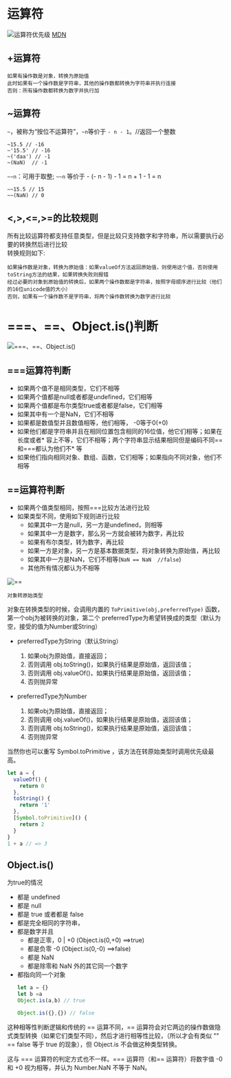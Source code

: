 
#  <a name="运算符">运算符</a>
![运算符优先级](/img/运算符优先级.png)
[MDN](https://developer.mozilla.org/zh-CN/docs/Web/JavaScript/Reference/Operators/Operator_Precedence)


##  <a name="加运算符">+运算符</a>
>
    如果有操作数是对象，转换为原始值  
    此时如果有一个操作数是字符串，其他的操作数都转换为字符串并执行连接  
    否则：所有操作数都转换为数字并执行加

##  <a name="~运算符">~运算符</a>
`~`，被称为“按位不运算符”，`~n`等价于 `- n - 1`。//返回一个整数
>
    ~15.5 // -16
    ~'15.5' // -16
    ~('daa') // -1
    ~(NaN)  // -1

`~~n`：可用于取整;
`~~n` 等价于  - (- n - 1) - 1 = n + 1 - 1 = n
>

    ~~15.5 // 15
    ~~(NaN) // 0

## <a name="比较运算符"><,>,<=,>=的比较规则</a>

所有比较运算符都支持任意类型，但是比较只支持数字和字符串，所以需要执行必要的转换然后进行比较  
转换规则如下:
>
    如果操作数是对象，转换为原始值：如果valueOf方法返回原始值，则使用这个值，否则使用toString方法的结果，如果转换失败则报错  
    经过必要的对象到原始值的转换后，如果两个操作数都是字符串，按照字母顺序进行比较（他们的16位unicode值的大小）  
    否则，如果有一个操作数不是字符串，将两个操作数转换为数字进行比较

# <a name="===、==、Object.is()判断">===、==、Object.is()判断</a>
![===、==、Object.is()](/img/===.png)

## ===运算符判断
* 如果两个值不是相同类型，它们不相等
* 如果两个值都是null或者都是undefined，它们相等
* 如果两个值都是布尔类型true或者都是false，它们相等
* 如果其中有一个是NaN，它们不相等
* 如果都是数值型并且数值相等，他们相等， -0等于0(+0)
* 如果他们都是字符串并且在相同位置包含相同的16位值，他它们相等；如果在长度或者* 容上不等，它们不相等；两个字符串显示结果相同但是编码不同==和===都认为他们不* 等
* 如果他们指向相同对象、数组、函数，它们相等；如果指向不同对象，他们不相等
    
## ==运算符判断
* 如果两个值类型相同，按照===比较方法进行比较
* 如果类型不同，使用如下规则进行比较
  * 如果其中一方是null，另一方是undefined，则相等
  * 如果其中一方是数字，那么另一方就会被转为数字，再比较
  * 如果有布尔类型，转为数字，再比较
  * 如果一方是对象，另一方是基本数据类型，将对象转换为原始值，再比较
  * 如果其中一方是NaN，它们不相等(`NaN == NaN  //false`)
  * 其他所有情况都认为不相等

![==](/img/==.jpg)

`对象转原始类型`

对象在转换类型的时候，会调用内置的 `ToPrimitive(obj,preferredType)` 函数，第一个obj为被转换的对象，第二个
preferredType为希望转换成的类型（默认为空，接受的值为Number或String）

* preferredType为String（默认String）
  1. 如果obj为原始值，直接返回；
  2. 否则调用 obj.toString()，如果执行结果是原始值，返回该值；
  3. 否则调用 obj.valueOf()，如果执行结果是原始值，返回该值；
  4. 否则抛异常

* preferredType为Number
  1. 如果obj为原始值，直接返回；
  2. 否则调用 obj.valueOf()，如果执行结果是原始值，返回该值；
  3. 否则调用 obj.toString()，如果执行结果是原始值，返回该值；
  4. 否则抛异常


当然你也可以重写 Symbol.toPrimitive ，该方法在转原始类型时调用优先级最高。
```js
let a = {
  valueOf() {
    return 0
  },
  toString() {
    return '1'
  },
  [Symbol.toPrimitive]() {
    return 2
  }
}
1 + a // => 3
```

##  Object.is()
为true的情况
* 都是 undefined
* 都是 null
* 都是 true 或者都是 false
* 都是完全相同的字符串，
* 都是数字并且
  * 都是正零，0 | +0 (Object.is(0,+0) ==>true)
  * 都是负零 -0 (Object.is(0,-0) ==>false)
  * 都是 NaN 
  * 都是除零和 NaN 外的其它同一个数字
* 都指向同一个对象
  ```js
  let a = {}
  let b =a
  Object.is(a,b) // true

  Object.is({},{}) // false

  ```


这种相等性判断逻辑和传统的 == 运算不同，== 运算符会对它两边的操作数做隐式类型转换（如果它们类型不同），然后才进行相等性比较，（所以才会有类似 "" == false 等于 true 的现象），但 Object.is 不会做这种类型转换。

这与 === 运算符的判定方式也不一样。=== 运算符（和== 运算符）将数字值 -0 和 +0 视为相等，并认为 Number.NaN 不等于 NaN。
